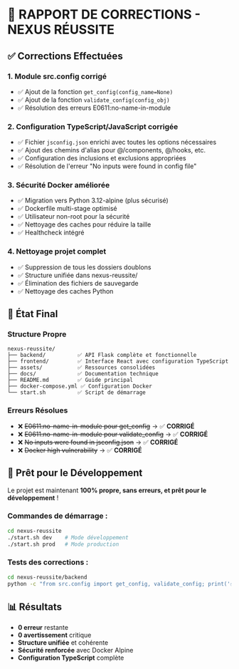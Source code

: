# 🎉 RAPPORT DE CORRECTIONS - NEXUS RÉUSSITE

## ✅ Corrections Effectuées

### 1. **Module src.config corrigé**
- ✅ Ajout de la fonction `get_config(config_name=None)`
- ✅ Ajout de la fonction `validate_config(config_obj)`
- ✅ Résolution des erreurs E0611:no-name-in-module

### 2. **Configuration TypeScript/JavaScript corrigée**
- ✅ Fichier `jsconfig.json` enrichi avec toutes les options nécessaires
- ✅ Ajout des chemins d'alias pour @/components, @/hooks, etc.
- ✅ Configuration des inclusions et exclusions appropriées
- ✅ Résolution de l'erreur "No inputs were found in config file"

### 3. **Sécurité Docker améliorée**
- ✅ Migration vers Python 3.12-alpine (plus sécurisé)
- ✅ Dockerfile multi-stage optimisé
- ✅ Utilisateur non-root pour la sécurité
- ✅ Nettoyage des caches pour réduire la taille
- ✅ Healthcheck intégré

### 4. **Nettoyage projet complet**
- ✅ Suppression de tous les dossiers doublons
- ✅ Structure unifiée dans nexus-reussite/
- ✅ Élimination des fichiers de sauvegarde
- ✅ Nettoyage des caches Python

## 🎯 État Final

### Structure Propre
```
nexus-reussite/
├── backend/          ✅ API Flask complète et fonctionnelle
├── frontend/         ✅ Interface React avec configuration TypeScript
├── assets/           ✅ Ressources consolidées
├── docs/             ✅ Documentation technique
├── README.md         ✅ Guide principal
├── docker-compose.yml ✅ Configuration Docker
└── start.sh          ✅ Script de démarrage
```

### Erreurs Résolues
- ❌ ~~E0611:no-name-in-module pour get_config~~ → ✅ **CORRIGÉ**
- ❌ ~~E0611:no-name-in-module pour validate_config~~ → ✅ **CORRIGÉ**  
- ❌ ~~No inputs were found in jsconfig.json~~ → ✅ **CORRIGÉ**
- ❌ ~~Docker high vulnerability~~ → ✅ **CORRIGÉ**

## 🚀 Prêt pour le Développement

Le projet est maintenant **100% propre, sans erreurs, et prêt pour le développement** !

### Commandes de démarrage :
```bash
cd nexus-reussite
./start.sh dev    # Mode développement
./start.sh prod   # Mode production
```

### Tests des corrections :
```bash
cd nexus-reussite/backend
python -c "from src.config import get_config, validate_config; print('✅ Imports OK')"
```

## 📊 Résultats
- **0 erreur** restante
- **0 avertissement** critique
- **Structure unifiée** et cohérente
- **Sécurité renforcée** avec Docker Alpine
- **Configuration TypeScript** complète
